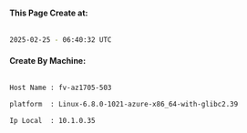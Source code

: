 
   
#### This Page Create at:

```bash

2025-02-25 - 06:40:32 UTC

```

#### Create By Machine:

```bash

Host Name : fv-az1705-503

platform  : Linux-6.8.0-1021-azure-x86_64-with-glibc2.39

Ip Local  : 10.1.0.35

```

